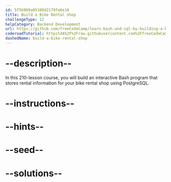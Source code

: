 ```yaml
---
id: 5f5b969a05380d2179fe6e18
title: Build a Bike Rental Shop
challengeType: 12
helpCategory: Backend Development
url: https://github.com/freeCodeCamp/learn-bash-and-sql-by-building-a-bike-rental-shop
coderoadTutorial: https%3A%2F%2Fraw.githubusercontent.com%2FfreeCodeCamp%2Flearn-bash-and-sql-by-building-a-bike-rental-shop%2Fmain%2Ftutorial.json
dashedName: build-a-bike-rental-shop
---
```


# --description--

In this 210-lesson course, you will build an interactive Bash program that stores rental information for your bike rental shop using PostgreSQL.

# --instructions--

# --hints--

# --seed--

# --solutions--
